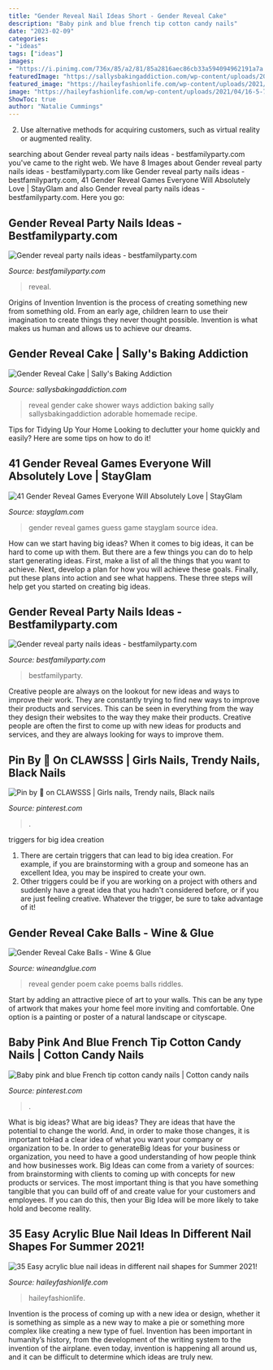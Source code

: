```yaml
---
title: "Gender Reveal Nail Ideas Short - Gender Reveal Cake"
description: "Baby pink and blue french tip cotton candy nails"
date: "2023-02-09"
categories:
- "ideas"
tags: ["ideas"]
images:
- "https://i.pinimg.com/736x/85/a2/81/85a2816aec86cb33a594094962191a7a.jpg"
featuredImage: "https://sallysbakingaddiction.com/wp-content/uploads/2017/08/gender-reveal-cake-recipe-2.jpg"
featured_image: "https://haileyfashionlife.com/wp-content/uploads/2021/04/16-5-768x1152.jpg"
image: "https://haileyfashionlife.com/wp-content/uploads/2021/04/16-5-768x1152.jpg"
ShowToc: true
author: "Natalie Cummings"
---
```



2. Use alternative methods for acquiring customers, such as virtual reality or augmented reality.

	

		
searching about Gender reveal party nails ideas - bestfamilyparty.com you've came to the right web. We have 8 Images about Gender reveal party nails ideas - bestfamilyparty.com like Gender reveal party nails ideas - bestfamilyparty.com, 41 Gender Reveal Games Everyone Will Absolutely Love | StayGlam and also Gender reveal party nails ideas - bestfamilyparty.com. Here you go:
		
    
## Gender Reveal Party Nails Ideas - Bestfamilyparty.com

<img loading=lazy src="https://bestfamilyparty.com/wp-content/uploads/2019/02/50964505_404980943643160_7324270014377721599_n.jpg" onerror="this.onerror=null;this.src='https://tse1.mm.bing.net/th?id=OIP.RMQ-VYB2W7e4O5JvbJAvjAHaHo&amp;pid=15.1';" alt="Gender reveal party nails ideas - bestfamilyparty.com">

_Source: bestfamilyparty.com_

>reveal. 

	

Origins of Invention
Invention is the process of creating something new from something old. From an early age, children learn to use their imagination to create things they never thought possible. Invention is what makes us human and allows us to achieve our dreams.

    
## Gender Reveal Cake | Sally&#039;s Baking Addiction

<img loading=lazy src="https://sallysbakingaddiction.com/wp-content/uploads/2017/08/gender-reveal-cake-recipe-2.jpg" onerror="this.onerror=null;this.src='https://tse4.mm.bing.net/th?id=OIP.3w1d87eIJMswN1UubvNSnAHaLH&amp;pid=15.1';" alt="Gender Reveal Cake | Sally&#039;s Baking Addiction">

_Source: sallysbakingaddiction.com_

>reveal gender cake shower ways addiction baking sally sallysbakingaddiction adorable homemade recipe. 

	

Tips for Tidying Up Your Home
Looking to declutter your home quickly and easily? Here are some tips on how to do it!

    
## 41 Gender Reveal Games Everyone Will Absolutely Love | StayGlam

<img loading=lazy src="https://stayglam.com/wp-content/uploads/2018/10/Guess-the-Gender.jpg" onerror="this.onerror=null;this.src='https://tse4.mm.bing.net/th?id=OIP.EpROgKTB1y5FXHLS7MmsCQHaJO&amp;pid=15.1';" alt="41 Gender Reveal Games Everyone Will Absolutely Love | StayGlam">

_Source: stayglam.com_

>gender reveal games guess game stayglam source idea. 

	

How can we start having big ideas?
When it comes to big ideas, it can be hard to come up with them. But there are a few things you can do to help start generating ideas. First, make a list of all the things that you want to achieve. Next, develop a plan for how you will achieve these goals. Finally, put these plans into action and see what happens. These three steps will help get you started on creating big ideas.

    
## Gender Reveal Party Nails Ideas - Bestfamilyparty.com

<img loading=lazy src="https://bestfamilyparty.com/wp-content/uploads/2019/02/40927908_322490735189609_4955022278247525522_n.jpg" onerror="this.onerror=null;this.src='https://tse3.mm.bing.net/th?id=OIP.pNDnO54FzB-RGCghPHSB6wHaHa&amp;pid=15.1';" alt="Gender reveal party nails ideas - bestfamilyparty.com">

_Source: bestfamilyparty.com_

>bestfamilyparty. 

	

Creative people are always on the lookout for new ideas and ways to improve their work. They are constantly trying to find new ways to improve their products and services. This can be seen in everything from the way they design their websites to the way they make their products. Creative people are often the first to come up with new ideas for products and services, and they are always looking for ways to improve them.

    
## Pin By 💎 On CLAWSSS | Girls Nails, Trendy Nails, Black Nails

<img loading=lazy src="https://i.pinimg.com/736x/85/a2/81/85a2816aec86cb33a594094962191a7a.jpg" onerror="this.onerror=null;this.src='https://tse1.mm.bing.net/th?id=OIP.oi239i_V05LgGR0jKf4GwAHaHX&amp;pid=15.1';" alt="Pin by 💎 on CLAWSSS | Girls nails, Trendy nails, Black nails">

_Source: pinterest.com_

>. 

	

triggers for big idea creation
1. There are certain triggers that can lead to big idea creation. For example, if you are brainstorming with a group and someone has an excellent Idea, you may be inspired to create your own. 
2. Other triggers could be if you are working on a project with others and suddenly have a great idea that you hadn't considered before, or if you are just feeling creative. Whatever the trigger, be sure to take advantage of it!

    
## Gender Reveal Cake Balls - Wine &amp; Glue

<img loading=lazy src="http://www.wineandglue.com/wp-content/uploads/blogger/-XPIo-vh3yxs/T15KpuS-3II/AAAAAAAAAzs/RjAu34_PfNM/s1600/poem.JPG" onerror="this.onerror=null;this.src='https://tse1.mm.bing.net/th?id=OIP.m_JUbjzdGZCDXG2wsAQmdQHaKB&amp;pid=15.1';" alt="Gender Reveal Cake Balls - Wine &amp; Glue">

_Source: wineandglue.com_

>reveal gender poem cake poems balls riddles. 

	

Start by adding an attractive piece of art to your walls. This can be any type of artwork that makes your home feel more inviting and comfortable. One option is a painting or poster of a natural landscape or cityscape.

    
## Baby Pink And Blue French Tip Cotton Candy Nails | Cotton Candy Nails

<img loading=lazy src="https://i.pinimg.com/originals/6b/4b/0f/6b4b0f195b7aa3915226e0b0f34989ee.jpg" onerror="this.onerror=null;this.src='https://tse2.mm.bing.net/th?id=OIP.p0qmpeCIuteX0vYZYtH9wQHaK9&amp;pid=15.1';" alt="Baby pink and blue French tip cotton candy nails | Cotton candy nails">

_Source: pinterest.com_

>. 

	

What is big ideas?
What are big ideas? They are ideas that have the potential to change the world. And, in order to make those changes, it is important toHad a clear idea of what you want your company or organization to be.  In order to generateBig Ideas for your business or organization, you need to have a good understanding of how people think and how businesses work. Big Ideas can come from a variety of sources: from brainstorming with clients to coming up with concepts for new products or services.
The most important thing is that you have something tangible that you can build off of and create value for your customers and employees. If you can do this, then your Big Idea will be more likely to take hold and become reality.

    
## 35 Easy Acrylic Blue Nail Ideas In Different Nail Shapes For Summer 2021!

<img loading=lazy src="https://haileyfashionlife.com/wp-content/uploads/2021/04/16-5-768x1152.jpg" onerror="this.onerror=null;this.src='https://tse2.mm.bing.net/th?id=OIP.jMNO9IXPr2SdbKWe7UdpQAHaLH&amp;pid=15.1';" alt="35 Easy acrylic blue nail ideas in different nail shapes for Summer 2021!">

_Source: haileyfashionlife.com_

>haileyfashionlife. 

	

Invention is the process of coming up with a new idea or design, whether it is something as simple as a new way to make a pie or something more complex like creating a new type of fuel. Invention has been important in humanity’s history, from the development of the writing system to the invention of the airplane. even today, invention is happening all around us, and it can be difficult to determine which ideas are truly new.


